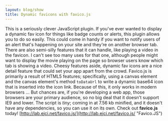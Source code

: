 ```yaml
---
layout: blog/show
title: Dynamic favicons with favico.js
---
```


This is a seriously clever JavaScript plugin. If you've ever wanted to display a dynamic fav icon for things like badge counts or alerts, this plugin allows you to do so easily. This could come in handy if you want to notify users of an alert that's happening on your site and they're on another browser tab. There are also semi-silly features that it can handle, like playing a video in the favicon. I can't see too many uses for that one, although people might want to display the movie playing on the page so browser users know which tab is showing a video. Cheesy features aside, dynamic fav icons are a nice detail feature that could set your app apart from the crowd. Favico.js is primarily a result of HTML5 features; specifically, using a canvas element and the canvas element's method `toDataUrl` to write a dynamic base64 icon that is inserted into the icon link. Because of this, it only works in modern browsers ... But chances are, if you're developing a web app, those browsers are your primary audience, so no big deal that it doesn't support IE9 and lower. The script is *tiny*; coming in at 7.56 kb minified, and it doesn't have any dependencies, so you can use it on its own. Check out **favico.js** today! [http://lab.ejci.net/favico.js/](http://lab.ejci.net/favico.js/ "Favico.JS")
